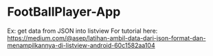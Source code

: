 # FootBallPlayer-App
Ex: get data from JSON into listview
For tutorial here:
https://medium.com/@asep/latihan-ambil-data-dari-json-format-dan-menampilkannya-di-listview-android-60c1582aa104
